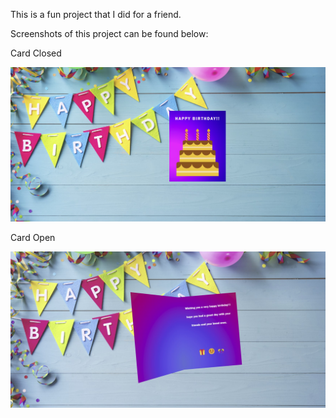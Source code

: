 This is a fun project that I did for a friend.

Screenshots of this project can be found below:

Card Closed

<!-- <img src="/assets/card-closed.jpg" /> -->

![Card Closed](/assets/card-closed.jpg)

Card Open

<!-- <img src="/assets/card-open.jpg"/> -->

![Card Open](/assets/card-open.jpg)
